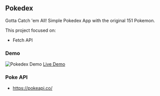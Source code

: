 ## Pokedex
Gotta Catch 'em All!
Simple Pokedex App with the original 151 Pokemon.

This project focused on:
- Fetch API 

### Demo
![Pokedex Demo](demo/pokedexDemo.gif)
<a href="https://kevinreber.github.io/PokeDex/">Live Demo</a>

### Poke API
- https://pokeapi.co/